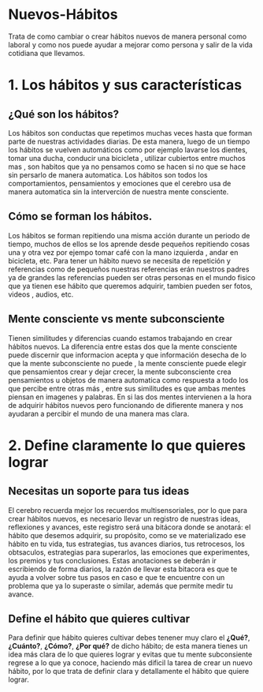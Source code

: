 Nuevos-Hábitos
===============

Trata de como cambiar o crear hábitos nuevos de manera personal como laboral y como nos puede ayudar a mejorar como persona y salir de la vida cotidiana que llevamos. 

# 1. Los hábitos y sus características

## ¿Qué son los hábitos?
Los hábitos son conductas que repetimos muchas veces hasta que forman parte de nuestras actividades diarias. De esta manera, luego de un tiempo los hábitos se vuelven automáticos como por ejemplo lavarse los dientes, tomar una ducha, conducir una bicicleta , utilizar cubiertos entre muchos mas , son habitos que ya no pensamos como se hacen  si no que se hace sin persarlo de manera automatica.
Los hábitos son todos los comportamientos, pensamientos y emociones que el cerebro usa de manera automatica sin la interverción de nuestra 
mente consciente.

## Cómo se forman los hábitos.
Los hábitos se forman repitiendo una misma acción durante un periodo de tiempo, muchos de ellos se los aprende desde pequeños repitiendo cosas una y otra vez por ejempo tomar café con la mano izquierda , andar en bicicleta, etc.
Para tener un hábito nuevo se necesita de repetición y referencias como de pequeños nuestras referencias erán nuestros padres  ya de grandes las referencias pueden ser otras personas en el mundo fisico que ya tienen ese hábito que queremos adquirir, tambien pueden ser fotos, videos , audios, etc.


## Mente consciente vs mente subconsciente
Tienen similitudes y diferencias cuando estamos trabajando en crear hábitos nuevos. La diferencia entre estas dos que la mente consciente puede discernir que informacion acepta  y que información desecha de lo que la mente subconsciente no puede , la mente consciente puede elegir que pensamientos crear y dejar crecer, la mente subconsciente  crea pensamientos u objetos de manera automatica  como respuesta a todo los que percibe entre otras más , entre sus similitudes es que ambas mentes piensan en imagenes y palabras.
En si las dos mentes intervienen a la hora de adquirir hábitos nuevos pero funcionando de difierente manera  y nos ayudaran a percibir el mundo de una manera mas clara.

# 2. Define claramente lo que quieres lograr

## Necesitas un soporte para tus ideas
El cerebro recuerda mejor los recuerdos multisensoriales, por lo que para crear hábitos nuevos, es necesario llevar un registro de nuestras ideas, reflexiones y avances, este registro será una bitácora donde se anotará: el hábito que desemos adquirir, su propósito, como se ve materializado ese hábito en tu vida, tus estrategias, tus avances diarios, tus retrocesos, los obtsaculos, estrategias para superarlos, las emociones que experimentes, los premios y tus conclusiones. Estas anotaciones se deberán ir escribiendo de forma diarios, la razón de llevar esta bitacora es que te ayuda a volver sobre tus pasos en caso e que te encuentre con un problema que ya lo superaste o similar, además que permite medir tu avance.

## Define el hábito que quieres cultivar
Para definir que hábito quieres cultivar debes tenener muy claro el **¿Qué?**, **¿Cuánto?**, **¿Cómo?**, **¿Por qué?** de dicho hábito; de esta manera tienes un idea más clara de lo que quieres lograr y evitas que tu mente subconsiente regrese a lo que ya conoce, haciendo más dificil la tarea de crear un nuevo hábito, por lo que trata de definir clara y detallamente el hábito que quiere lograr.
